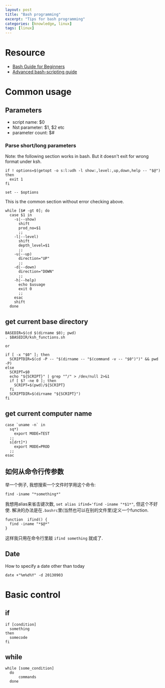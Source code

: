 ```yaml
---
layout: post
title: "Bash programming"
excerpt: "Tips for bash programming"
categories: [knowledge, linux]
tags: [linux]
---
```


Resource
=========
 * [Bash Guide for Beginners](http://tldp.org/LDP/Bash-Beginners-Guide/html/)
 * [Advanced bash-scripting guide](http://tldp.org/LDP/abs/html/)

Common usage
=============
Parameters
-------------
 * script name: $0
 * Nst parameter: $1, $2 etc
 * parameter count: $#

### Parse short/long parameters 
Note: the following section works in bash. But it doesn't exit for wrong format
under ksh. 

    if ! options=$(getopt -o s:l:udh -l show:,level:,up,down,help -- "$@")
    then
      exit 1
    fi

    set -- $options

This is the common section without error checking above. 

    while [$# -gt 0]; do
      case $1 in 
        -s|--show)
          shift
          prod_no=$1
          ;;
        -l|--level)
          shift
          depth_level=$1
          ;;
        -u|--up)
          direction="UP"
          ;;
        -d|--down)
          direction="DOWN"
          ;;
        -h|--help)
          echo $usuage
          exit 0
          ;;
        esac
        shift
      done

get current base directory
---------------------------

    BASEDIR=$(cd $(dirname $0); pwd)
    . $BASEDIR/ksh_functions.sh

    or 
    
    if [ -x "$0" ]; then 
      SCRIPTDIR=$(cd -P -- "$(dirname -- "$(command -v -- "$0")")" && pwd -P)
    else
      SCRIPT=$0
      echo "${SCRIPT}" | grep "^/" > /dev/null 2>&1
      if [ $? -ne 0 ]; then
        SCRIPT=$(pwd)/${SCRIPT}
      fi
      SCRIPTDIR=$(dirname "${SCRIPT}")
    fi

get current computer name
--------------------------
    case `uname -n` in
      sq*)
        export MODE=TEST
      ;;
      s[drt]*)
        export MODE=PROD
      ;;
    esac

如何从命令行传参数
------------------
举一个例子, 我想搜索一个文件时学用这个命令:

    find -iname "*something*"

我想用alias来省击键次数, `set alias ifind='find -iname "*$1*"`, 但这个不好使.
解决的办法是在`.bashrc`里(当然也可以在别的文件里)定义一个function. 

    function  ifind() {
      find -iname "*$@*"
    }

这样我只用在命令行里敲 `ifind something` 就成了. 


Date
--------
How to specify a date other than today

    date +"%m%d%Y" -d 20130903

Basic control
===============
if
-----
    if [condition]
      something
    then
      somecode
    fi

while
--------
    while [some_condition]
      do
          commands
      done

